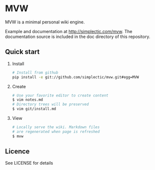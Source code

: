 # MVW

MVW is a minimal personal wiki engine.

Example and documentation at <http://simplectic.com/mvw>. The documentation source is included in the doc directory of this repository.

## Quick start
    
1. Install

    ```bash
    # Install from github 
    pip install -e git://github.com/simplectic/mvw.git#egg=MVW
    ```

2. Create

    ```bash
    # Use your favorite editor to create content
    $ vim notes.md
    # Directory trees will be preserved
    $ vim git/install.md   
    ```

3. View

    ```bash
    # Locally serve the wiki. Markdown files
    # are regenerated when page is refreshed
    $ mvw
    ```

## Licence
See LICENSE for details

